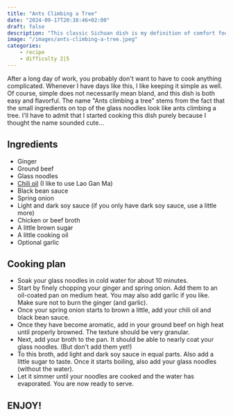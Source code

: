 ```yaml
---
title: "Ants Climbing a Tree"
date: "2024-09-17T20:38:46+02:00"
draft: false
description: "This classic Sichuan dish is my definition of comfort food"
image: "/images/ants-climbing-a-tree.jpeg"
categories: 
    - recipe
    - difficulty 2|5
---
```


After a long day of work, you probably don't want to have to cook anything complicated. Whenever I have days like this, I like keeping it simple as well. Of course, simple does not necessarily mean bland, and this dish is both easy and flavorful. The name "Ants climbing a tree" stems from the fact that the small ingredients on top of the glass noodles look like ants climbing a tree. I'll have to admit that I started cooking this dish purely because I thought the name sounded cute...

## Ingredients
- Ginger
- Ground beef
- Glass noodles
- [Chili oil](https://thewoksoflife.com/how-to-make-chili-oil/) (I like to use Lao Gan Ma)
- Black bean sauce
- Spring onion
- Light and dark soy sauce (if you only have dark soy sauce, use a little more)
- Chicken or beef broth
- A little brown sugar 
- A little cooking oil
- Optional garlic

## Cooking plan
- Soak your glass noodles in cold water for about 10 minutes. 
- Start by finely chopping your ginger and spring onion. Add them to an oil-coated pan on medium heat. You may also add garlic if you like. Make sure not to burn the ginger (and garlic).
- Once your spring onion starts to brown a little, add your chili oil and black bean sauce. 
- Once they have become aromatic, add in your ground beef on high heat until properly browned. The texture should be very granular.
- Next, add your broth to the pan. It should be able to nearly coat your glass noodles. (But don't add them yet!)
- To this broth, add light and dark soy sauce in equal parts. Also add a little sugar to taste. Once it starts boiling, also add your glass noodles (without the water). 
- Let it simmer until your noodles are cooked and the water has evaporated. You are now ready to serve. 

## ENJOY!
